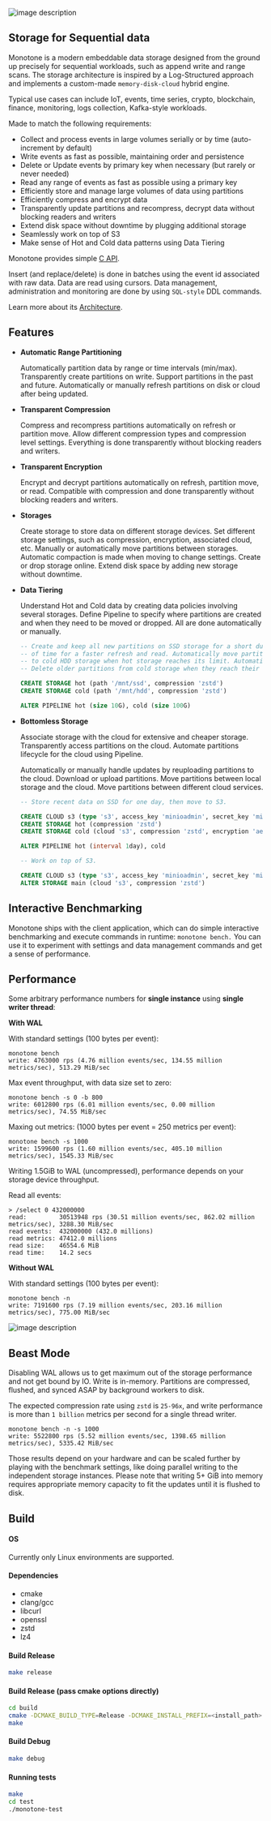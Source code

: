 
![image description](.github/logo.png)

## Storage for Sequential data

Monotone is a modern embeddable data storage designed from the ground up precisely
for sequential workloads, such as append write and range scans. The storage architecture is inspired by a Log-Structured approach and implements a custom-made `memory-disk-cloud`
hybrid engine.

Typical use cases can include IoT, events, time series, crypto, blockchain, finance, monitoring, logs collection, Kafka-style workloads.

Made to match the following requirements:

- Collect and process events in large volumes serially or by time (auto-increment by default)
- Write events as fast as possible, maintaining order and persistence
- Delete or Update events by primary key when necessary (but rarely or never needed)
- Read any range of events as fast as possible using a primary key
- Efficiently store and manage large volumes of data using partitions
- Efficiently compress and encrypt data
- Transparently update partitions and recompress, decrypt data without blocking readers and writers
- Extend disk space without downtime by plugging additional storage
- Seamlessly work on top of S3
- Make sense of Hot and Cold data patterns using Data Tiering

Monotone provides simple [C API](monotone/main/api/monotone.h).

Insert (and replace/delete) is done in batches using the event id associated with raw data.
Data are read using cursors.
Data management, administration and monitoring are done by using `SQL-style` DDL commands.

Learn more about its [Architecture](ARCHITECTURE.md).

## Features

- **Automatic Range Partitioning**

    Automatically partition data by range or time intervals (min/max).
	Transparently create partitions on write.
	Support partitions in the past and future.
	Automatically or manually refresh partitions on disk or cloud after being updated.

- **Transparent Compression**

    Compress and recompress partitions automatically on refresh or partition move.
	Allow different compression types and compression level settings.
	Everything is done transparently without blocking readers and writers.

- **Transparent Encryption**
	
	Encrypt and decrypt partitions automatically on refresh, partition move, or read.
	Compatible with compression and done transparently without blocking readers and writers.
  
- **Storages**

    Create storage to store data on different storage devices.
	Set different storage settings, such as compression, encryption, associated cloud, etc.
	Manually or automatically move partitions between storages.
	Automatic compaction is made when moving to change settings.
	Create or drop storage online.
	Extend disk space by adding new storage without downtime.

- **Data Tiering**

    Understand Hot and Cold data by creating data policies involving several storages.
	Define Pipeline to specify where partitions are created and when they need to be moved or dropped.
	All are done automatically or manually.

	```SQL
 	-- Create and keep all new partitions on SSD storage for a short duration
	-- of time for a faster refresh and read. Automatically move partitions
	-- to cold HDD storage when hot storage reaches its limit. Automatically
	-- Delete older partitions from cold storage when they reach their limit.
 
	CREATE STORAGE hot (path '/mnt/ssd', compression 'zstd')
	CREATE STORAGE cold (path '/mnt/hdd', compression 'zstd')

	ALTER PIPELINE hot (size 10G), cold (size 100G)
	```

- **Bottomless Storage**

    Associate storage with the cloud for extensive and cheaper storage.
	Transparently access partitions on the cloud.
	Automate partitions lifecycle for the cloud using Pipeline.

    Automatically or manually handle updates by reuploading partitions to the cloud.
	Download or upload partitions.
	Move partitions between local storage and the cloud.
	Move partitions between different cloud services.

	```SQL
 	-- Store recent data on SSD for one day, then move to S3.

	CREATE CLOUD s3 (type 's3', access_key 'minioadmin', secret_key 'minioadmin', url 'localhost:9000')
	CREATE STORAGE hot (compression 'zstd')
	CREATE STORAGE cold (cloud 's3', compression 'zstd', encryption 'aes')

	ALTER PIPELINE hot (interval 1day), cold
	```

	```SQL
	-- Work on top of S3.

 	CREATE CLOUD s3 (type 's3', access_key 'minioadmin', secret_key 'minioadmin', url 'localhost:9000')
	ALTER STORAGE main (cloud 's3', compression 'zstd')
	```
 
## Interactive Benchmarking

Monotone ships with the client application, which can do simple interactive benchmarking and
execute commands in runtime: `monotone bench.` You can use it to experiment with settings and data management commands and get a sense of performance.

## Performance

Some arbitrary performance numbers for **single instance** using **single writer thread**:

**With WAL**

With standard settings (100 bytes per event):

```
monotone bench
write: 4763000 rps (4.76 million events/sec, 134.55 million metrics/sec), 513.29 MiB/sec
```

Max event throughput, with data size set to zero:

```
monotone bench -s 0 -b 800
write: 6012800 rps (6.01 million events/sec, 0.00 million metrics/sec), 74.55 MiB/sec
```

Maxing out metrics: (1000 bytes per event = 250 metrics per event):

```
monotone bench -s 1000
write: 1599600 rps (1.60 million events/sec, 405.10 million metrics/sec), 1545.33 MiB/sec
```
Writing 1.5GiB to WAL (uncompressed), performance depends on your storage device throughput.

Read all events:

```
> /select 0 432000000
read:         30513948 rps (30.51 million events/sec, 862.02 million metrics/sec), 3288.30 MiB/sec
read events:  432000000 (432.0 millions)
read metrics: 47412.0 millions
read size:    46554.6 MiB
read time:    14.2 secs
```

**Without WAL**

With standard settings (100 bytes per event):

```
monotone bench -n
write: 7191600 rps (7.19 million events/sec, 203.16 million metrics/sec), 775.00 MiB/sec
```

![image description](.github/bench.gif)

## Beast Mode

Disabling WAL allows us to get maximum out of the storage performance and not get bound by IO.
Write is in-memory. Partitions are compressed, flushed, and synced ASAP by background workers to disk.

The expected compression rate using `zstd` is `25-96x`, and write performance is more than `1 billion` metrics per second for a
single thread writer.

```
monotone bench -n -s 1000
write: 5522800 rps (5.52 million events/sec, 1398.65 million metrics/sec), 5335.42 MiB/sec
```

Those results depend on your hardware and can be scaled further by playing with the benchmark settings, like doing parallel writing
to the independent storage instances.
Please note that writing 5+ GiB into memory requires appropriate memory capacity to fit the updates until it is flushed to disk.

## Build

#### OS

Currently only Linux environments are supported.

#### Dependencies

- cmake
- clang/gcc
- libcurl
- openssl
- zstd
- lz4

#### Build Release

```sh
make release
```

#### Build Release (pass cmake options directly)

```sh
cd build
cmake -DCMAKE_BUILD_TYPE=Release -DCMAKE_INSTALL_PREFIX=<install_path> .
make
```

#### Build Debug

```sh
make debug
```

#### Running tests

```sh
make
cd test
./monotone-test
```
